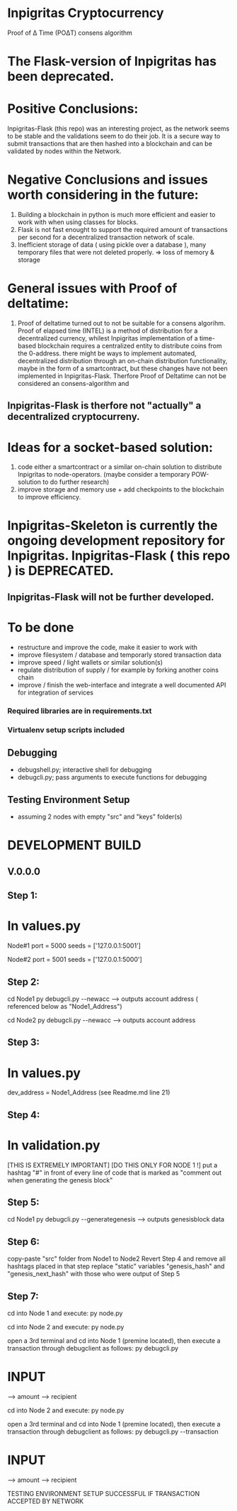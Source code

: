 # Inpigritas Cryptocurrency

Proof of Δ Time (POΔT) consens algorithm

# The Flask-version of Inpigritas has been deprecated.
# Positive Conclusions:
Inpigritas-Flask (this repo) was an interesting project, as the network seems to be stable and the validations seem to do their job.
It is a secure way to submit transactions that are then hashed into a blockchain and can be validated by nodes within the Network.
# Negative Conclusions and issues worth considering in the future:
1. Building a blockchain in python is much more efficient and easier to work with when using classes for blocks. 
2. Flask is not fast enought to support the required amount of transactions per second for a decentralized transaction network of scale.
3. Inefficient storage of data ( using pickle over a database ), many temporary files that were not deleted properly. => loss of memory & storage
# General issues with Proof of deltatime:
1. Proof of deltatime turned out to not be suitable for a consens algorihm. Proof of elapsed time (INTEL) is a method of distribution for 
  a decentralized currency, whilest Inpigritas implementation of a time-based blockchain requires a centralized entity to distribute coins from the 
  0-address. there might be ways to implement automated, decentralized distribution through an on-chain distribution functionality, maybe in the form
  of a smartcontract, but these changes have not been implemented in Inpigritas-Flask. Therfore Proof of Deltatime can not be considered an consens-algorithm
  and 
  ## Inpigritas-Flask is therfore not "actually" a decentralized cryptocurreny. 

# Ideas for a socket-based solution:
1. code either a smartcontract or a similar on-chain solution to distribute Inpigritas to node-operators.
(maybe consider a temporary POW-solution to do further research)
2. improve storage and memory use + add checkpoints to the blockchain to improve efficiency.

# Inpigritas-Skeleton is currently the ongoing development repository for Inpigritas. Inpigritas-Flask ( this repo ) is DEPRECATED.
## Inpigritas-Flask will not be further developed.

# To be done
- restructure and improve the code, make it easier to work with
- improve filesystem / database and temporarly stored transaction data
- improve speed / light wallets or similar solution(s)
- regulate distribution of supply / for example by forking another coins chain
- improve / finish the web-interface and integrate a well documented API for integration of services

### Required libraries are in requirements.txt
### Virtualenv setup scripts included
## Debugging
 - debugshell.py; interactive shell for debugging
 - debugcli.py; pass arguments to execute functions for debugging
## Testing Environment Setup
- assuming 2 nodes with empty "src" and "keys" folder(s)

# DEVELOPMENT BUILD
## V.0.0.0

## Step 1:
 # In values.py
   Node#1
   port = 5000
   seeds = ['127.0.0.1:5001']

   Node#2
   port = 5001
   seeds = ['127.0.0.1:5000']
## Step 2:
   cd Node1
   py debugcli.py --newacc
   --> outputs account address ( referenced below as "Node1_Address")

   cd Node2
   py debugcli.py --newacc
   --> outputs account address
## Step 3:
 # In values.py
   dev_address = Node1_Address (see Readme.md line 21)
## Step 4:
 # In validation.py
 [THIS IS EXTREMELY IMPORTANT]
 [DO THIS ONLY FOR NODE 1 !]
   put a hashtag "#" in front of every line of code that is marked as "comment out when generating the genesis block"
## Step 5:
  cd Node1
  py debugcli.py --generategenesis
  --> outputs genesisblock data
## Step 6:
   copy-paste "src" folder from Node1 to Node2
   Revert Step 4 and remove all hashtags placed in that step
   replace "static" variables "genesis_hash" and "genesis_next_hash" with those who were output of Step 5
## Step 7:
   cd into Node 1 and execute:
   py node.py

   cd into Node 2 and execute:
   py node.py

   open a 3rd terminal and cd into Node 1 (premine located),
   then execute a transaction through debugclient as follows:
   py debugcli.py
   # INPUT
   --> amount
   --> recipient

   cd into Node 2 and execute:
   py node.py

   open a 3rd terminal and cd into Node 1 (premine located),
   then execute a transaction through debugclient as follows:
   py debugcli.py --transaction
   # INPUT
   --> amount
   --> recipient

TESTING ENVIRONMENT SETUP SUCCESSFUL IF TRANSACTION ACCEPTED BY NETWORK
